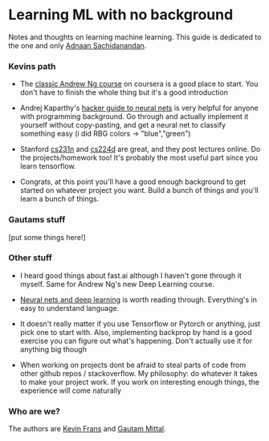 # Learning ML with no background
Notes and thoughts on learning machine learning. This guide is dedicated to the one and only [Adnaan Sachidanandan](https://github.com/adnaans).

### Kevins path
- The [classic Andrew Ng course](https://www.coursera.org/learn/machine-learning) on coursera is a good place to start. You don't have to finish the whole thing but it's a good introduction

- Andrej Kaparthy's [hacker guide to neural nets](http://karpathy.github.io/neuralnets/) is very helpful for anyone with programming background. Go through and actually implement it yourself without copy-pasting, and get a neural net to classify something easy (i did RBG colors -> "blue","green")

- Stanford [cs231n](http://cs231n.stanford.edu/) and [cs224d](http://cs224d.stanford.edu/) are great, and they post lectures online. Do the projects/homework too! It's probably the most useful part since you learn tensorflow.

- Congrats, at this point you'll have a good enough background to get started on whatever project you want. Build a bunch of things and you'll learn a bunch of things.

### Gautams stuff
[put some things here!]

### Other stuff

- I heard good things about fast.ai although I haven't gone through it myself. Same for Andrew Ng's new Deep Learning course.

- [Neural nets and deep learning](http://neuralnetworksanddeeplearning.com/index.html) is worth reading through. Everything's in easy to understand language.

- It doesn't really matter if you use Tensorflow or Pytorch or anything, just pick one to start with. Also, implementing backprop by hand is a good exercise you can figure out what's happening. Don't actually use it for anything big though

- When working on projects dont be afraid to steal parts of code from other github repos / stackoverflow. My philosophy: do whatever it takes to make your project work. If you work on interesting enough things, the experience will come naturally

### Who are we?
The authors are [Kevin Frans](@kvfrans) and [Gautam Mittal](@gmittal).
